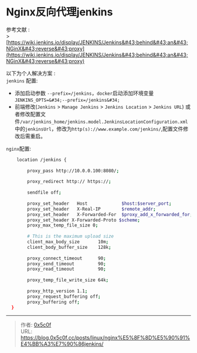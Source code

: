 # Nginx反向代理jenkins


参考文献 :  
&gt;  [https://wiki.jenkins.io/display/JENKINS/Jenkins&#43;behind&#43;an&#43;NGinX&#43;reverse&#43;proxy](https://wiki.jenkins.io/display/JENKINS/Jenkins&#43;behind&#43;an&#43;NGinX&#43;reverse&#43;proxy)  


以下为个人解决方案 :  
`jenkins` 配置:  
- 添加启动参数 `--prefix=/jenkins`，`docker`启动添加环境变量`JENKINS_OPTS=&#34;--prefix=/jenkins&#34;`    
- 前端修改(`Jenkins` &gt; `Manage Jenkins` &gt; `Jenkins Location` &gt; `Jenkins URL`) 或者修改配置文件`/var/jenkins_home/jenkins.model.JenkinsLocationConfiguration.xml`中的`jenkinsUrl`，修改为`http(s)://www.example.com/jenkins/`,配置文件修改后需重启。  

`nginx`配置:  
```bash
    location /jenkins {
 
        proxy_pass http://10.0.0.100:8080/;
         
        proxy_redirect http:// https://;
 
        sendfile off;
 
        proxy_set_header   Host             $host:$server_port;
        proxy_set_header   X-Real-IP        $remote_addr;
        proxy_set_header   X-Forwarded-For  $proxy_add_x_forwarded_for;
        proxy_set_header X-Forwarded-Proto $scheme;
        proxy_max_temp_file_size 0;
 
        # This is the maximum upload size
        client_max_body_size       10m;
        client_body_buffer_size    128k;
 
        proxy_connect_timeout      90;
        proxy_send_timeout         90;
        proxy_read_timeout         90;
 
        proxy_temp_file_write_size 64k;
  
        proxy_http_version 1.1;
        proxy_request_buffering off;
        proxy_buffering off;
  }

```


---

> 作者: [0x5c0f](https://blog.0x5c0f.cc)  
> URL: https://blog.0x5c0f.cc/posts/linux/nginx%E5%8F%8D%E5%90%91%E4%BB%A3%E7%90%86jenkins/  

